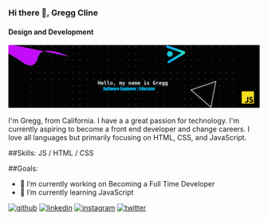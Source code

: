 ### Hi there 👋, Gregg Cline
#### Design and Development
![Design and Development](https://github.com/blackbelt797/blackbelt797/blob/main/LinkedInBanner.png)

I'm Gregg, from California. I have a a great passion for technology. I'm currently aspiring to become a front end developer and change careers. I love all languages but primarily focusing on HTML, CSS, and JavaScript.


##Skills: JS / HTML / CSS


##Goals:
- 🔭 I’m currently working on Becoming a Full Time Developer 
- 🌱 I’m currently learning JavaScript 



[<img src='https://cdn.jsdelivr.net/npm/simple-icons@3.0.1/icons/github.svg' alt='github' height='40'>](https://github.com/blackbelt797)  [<img src='https://cdn.jsdelivr.net/npm/simple-icons@3.0.1/icons/linkedin.svg' alt='linkedin' color='green' height='40'>](https://www.linkedin.com/in/greggcline/)  [<img src='https://cdn.jsdelivr.net/npm/simple-icons@3.0.1/icons/instagram.svg' alt='instagram' height='40'>](https://www.instagram.com/greggcline_/)  [<img src='https://cdn.jsdelivr.net/npm/simple-icons@3.0.1/icons/twitter.svg' alt='twitter' height='40'>](https://twitter.com/ggcline83)  







 
